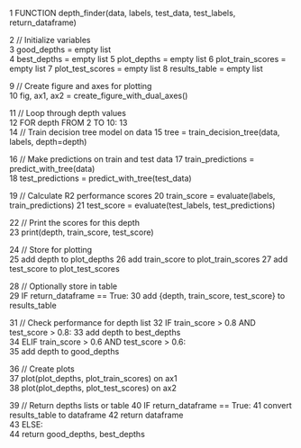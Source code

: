 1   FUNCTION depth_finder(data, labels, test_data, test_labels, return_dataframe)

2   // Initialize variables  
3    good_depths = empty list  
4    best_depths = empty list 
5    plot_depths = empty list 
6    plot_train_scores = empty list
7    plot_test_scores = empty list 
8    results_table = empty list  

9   // Create figure and axes for plotting  
10   fig, ax1, ax2 = create_figure_with_dual_axes()  

11  // Loop through depth values   
12  FOR depth FROM 2 TO 10:
13      
14      // Train decision tree model on data 
15      tree = train_decision_tree(data, labels, depth=depth)

16      // Make predictions on train and test data
17      train_predictions = predict_with_tree(data)  
18      test_predictions = predict_with_tree(test_data)
       
19      // Calculate R2 performance scores
20      train_score = evaluate(labels, train_predictions)
21      test_score = evaluate(test_labels, test_predictions)  

22      // Print the scores for this depth    
23      print(depth, train_score, test_score) 
       
24      // Store for plotting    
25      add depth to plot_depths
26      add train_score to plot_train_scores
27      add test_score to plot_test_scores
       
28      // Optionally store in table  
29      IF return_dataframe == True:
30          add {depth, train_score, test_score} to results_table  

31      // Check performance for depth list
32      IF train_score > 0.8 AND test_score > 0.8:
33          add depth to best_depths  
34      ELIF train_score > 0.6 AND test_score > 0.6:  
35          add depth to good_depths
           
36  // Create plots   
37  plot(plot_depths, plot_train_scores) on ax1   
38  plot(plot_depths, plot_test_scores) on ax2  

39  // Return depths lists or table
40  IF return_dataframe == True: 
41      convert results_table to dataframe
42      return dataframe  
43  ELSE:   
44      return good_depths, best_depths
